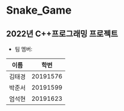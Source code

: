 # Snake_Game
## 2022년 C++프로그래밍  프로젝트
* 팀 멤버:

| 이름   | 학번     |
|--------|----------|
| 김태경 | 20191576 |
| 박준서 | 20191599 |
| 엄석현 | 20191623 |
